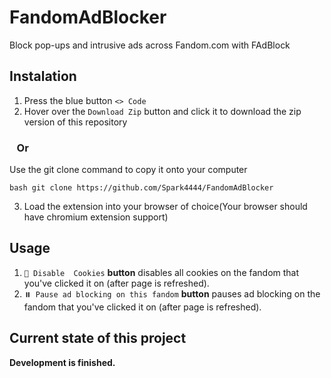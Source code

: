 # FandomAdBlocker
Block pop-ups and intrusive ads across Fandom.com with FAdBlock

## Instalation

1. Press the blue button `<> Code`
2. Hover over the `Download Zip` button and click it to download the zip version of this repository

### &nbsp;&nbsp;&nbsp;Or

Use the git clone command to copy it onto your computer
```
bash git clone https://github.com/Spark4444/FandomAdBlocker
```
3. Load the extension into your browser of choice(Your browser should have chromium extension support)

## Usage

1. `🍪 Disable  Cookies` **button** disables all cookies on the fandom that you've clicked it on (after page is refreshed).
2. `⏸️ Pause ad blocking on this fandom` **button** pauses ad blocking on the fandom that you've clicked it on (after page is refreshed).


## Current state of this project
**Development is finished.**
